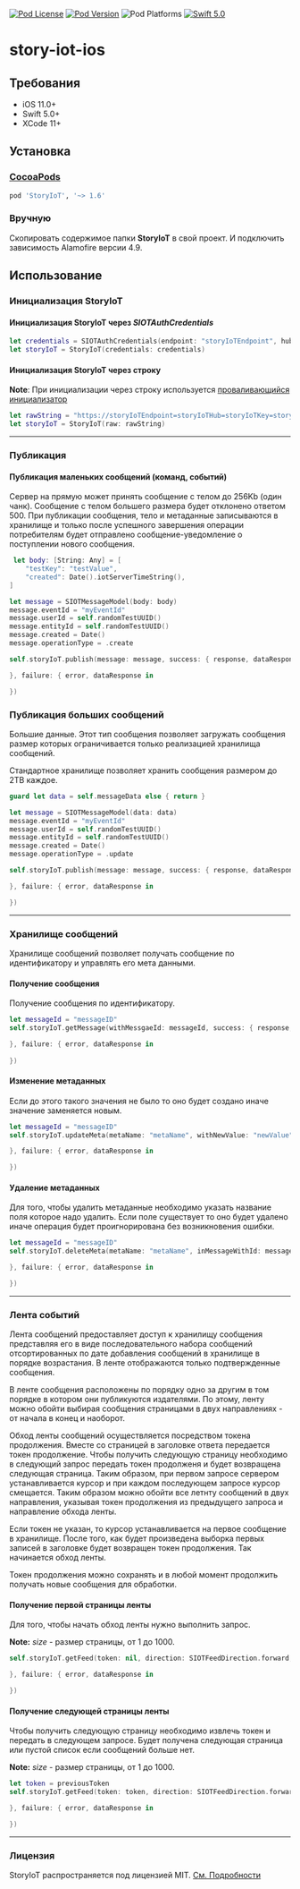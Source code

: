 [![Pod License](https://img.shields.io/cocoapods/l/StoryIoT?color=orange)](https://github.com/storyclm/story-iot-ios/blob/master/LICENSE)
[![Pod Version](https://img.shields.io/cocoapods/v/StoryIoT)](https://cocoapods.org/pods/StoryIoT)
![Pod Platforms](https://img.shields.io/cocoapods/p/StoryIoT)
[![Swift 5.0](https://img.shields.io/badge/swift-5.0-red.svg?style=flat)](https://developer.apple.com/swift)

# story-iot-ios

## Требования

- iOS 11.0+
- Swift 5.0+
- XCode 11+

## Установка

### [CocoaPods](https://cocoapods.org)

```ruby
pod 'StoryIoT', '~> 1.6'
```

### Вручную

Скопировать содержимое папки **StoryIoT** в свой проект.
И подключить зависимость Alamofire версии 4.9.

## Использование

### Инициализация StoryIoT

#### Инициализация StoryIoT через *SIOTAuthCredentials*

```swift
let credentials = SIOTAuthCredentials(endpoint: "storyIoTEndpoint", hub: "storyIoTHub", key: "storyIoTKey", secret: "storyIoTSecret")
let storyIoT = StoryIoT(credentials: credentials)
```

#### Инициализация StoryIoT через строку

**Note**: При инициализации через строку используется [проваливающийся инициализатор](https://developer.apple.com/swift/blog/?id=17)

```swift
let rawString = "https://storyIoTEndpoint=storyIoTHub=storyIoTKey=storyIoTSecret=storyIoTexpirationTimeInterval"
let storyIoT = StoryIoT(raw: rawString)
```



---

### Публикация

#### Публикация маленьких сообщений (команд, событий)

Сервер на прямую может принять сообщение с телом до 256Kb (один чанк). Сообщение с телом большего размера будет отклонено ответом 500. При публикации сообщения, тело и метаданные записываются в хранилище и только после успешного завершения операции потребителям будет отправлено сообщение-уведомление о поступлении нового сообщения.

```swift
 let body: [String: Any] = [
	"testKey": "testValue",
	"created": Date().iotServerTimeString(),
]

let message = SIOTMessageModel(body: body)
message.eventId = "myEventId"
message.userId = self.randomTestUUID()
message.entityId = self.randomTestUUID()
message.created = Date()
message.operationType = .create

self.storyIoT.publish(message: message, success: { response, dataResponse in

}, failure: { error, dataResponse in

})
```

### Публикация больших сообщений

Большие данные. Этот тип сообщения позволяет загружать сообщения размер которых ограничивается только реализацией хранилища сообщений.

Стандартное хранилище позволяет хранить сообщения размером до 2TB каждое.

```swift
guard let data = self.messageData else { return }

let message = SIOTMessageModel(data: data)
message.eventId = "myEventId"
message.userId = self.randomTestUUID()
message.entityId = self.randomTestUUID()
message.created = Date()
message.operationType = .update

self.storyIoT.publish(message: message, success: { response, dataResponse in

}, failure: { error, dataResponse in

})
```

---

### Хранилище сообщений

Хранилище сообщений позволяет получать сообщение по идентификатору и управлять его мета данными.

#### Получение сообщения

Получение сообщения по идентификатору.

```swift
let messageId = "messageID"
self.storyIoT.getMessage(withMessgaeId: messageId, success: { response, dataResponse in

}, failure: { error, dataResponse in
	
})
```

#### Изменение метаданных

Если до этого такого значения не было то оно будет создано иначе значение заменяется новым.

```swift
let messageId = "messageID"
self.storyIoT.updateMeta(metaName: "metaName", withNewValue: "newValue", inMessageWithId: messageId, success: { response, dataResponse in

}, failure: { error, dataResponse in

})
```

#### Удаление метаданных

Для того, чтобы удалить метаданные необходимо указать название поля которое надо удалить. Если поле существует то оно будет удалено иначе операция будет проигнорирована без возникновения ошибки.

```swift
let messageId = "messageID"
self.storyIoT.deleteMeta(metaName: "metaName", inMessageWithId: messageId, success: { response, dataResponse in

}, failure: { error, dataResponse in

})
```

---

### Лента событий

Лента сообщений предоставляет доступ к хранилищу сообщения представляя его в виде последовательного набора сообщений отсортированных по дате добавления сообщений в хранилище в порядке возрастания. В ленте отображаются только подтвержденные сообщения.

В ленте сообщения расположены по порядку одно за другим в том порядке в котором они публикуются издателями. По этому, ленту можно обойти выбирая сообщения страницами в двух направлениях - от начала в конец и наоборот.

Обход ленты сообщений осуществляется посредством токена продолжения. Вместе со страницей в заголовке ответа передается токен продолжение. Чтобы получить следующую страницу необходимо в следующий запрос передать токен продолженя и будет возвращена следующая страница. Таким образом, при первом запросе сервером устанавливается курсор и при каждом последующем запросе курсор смещается. Таким образом можно обойти все летнту сообщений в двух направления, указывая токен продолжения из предыдущего запроса и направление обхода ленты.

Если токен не указан, то курсор устанавливается на первое сообщение в хранилище. После того, как будет произведена выборка первых записей в заголовке будет возвращен токен продолжения. Так начинается обход ленты. 

Токен продолжения можно сохранять и в любой момент продолжить получать новые сообщения для обработки.

#### Получение первой страницы ленты

Для того, чтобы начать обход ленты нужно выполнить запрос.

**Note:** *size* - размер страницы, от 1 до 1000.

```swift
self.storyIoT.getFeed(token: nil, direction: SIOTFeedDirection.forward, size: 100, success: { response, newToken, dataResponse in

}, failure: { error, dataResponse in

})
```

#### Получение следующей страницы ленты

Чтобы получить следующую страницу необходимо извлечь токен и передать в следующем запросе.
Будет получена следующая страница или пустой список если сообщений больше нет. 

**Note:** *size* - размер страницы, от 1 до 1000.

```swift
let token = previousToken
self.storyIoT.getFeed(token: token, direction: SIOTFeedDirection.forward, size: 100, success: { response, newToken, dataResponse in

}, failure: { error, dataResponse in

})
```

---

### Лицензия

StoryIoT распространяется под лицензией MIT. [См. Подробности](https://github.com/storyclm/story-iot-ios/blob/master/LICENSE)

